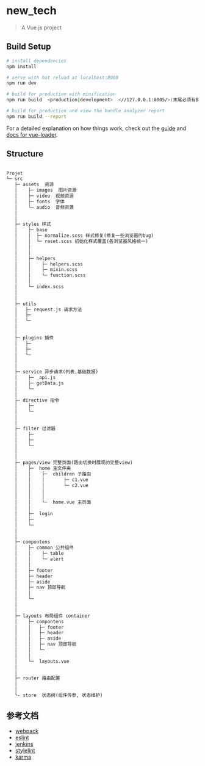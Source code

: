 # new_tech

> A Vue.js project

## Build Setup

``` bash
# install dependencies
npm install

# serve with hot reload at localhost:8080
npm run dev

# build for production with minification
npm run build  <production|development>  <//127.0.0.1:8005/>(末尾必须有斜杠'/',否则导致资源加载正常,但是路由空白不能正常跳转)

# build for production and view the bundle analyzer report
npm run build --report
```

For a detailed explanation on how things work, check out the [guide](http://vuejs-templates.github.io/webpack/) and [docs for vue-loader](http://vuejs.github.io/vue-loader).

## Structure

```markdown

Projet
└─ src
   ├─ assets  资源
   │    ├─ images  图片资源
   │    ├─ video  视频资源
   │    ├─ fonts  字体
   │    └─ audio  音频资源
   │   
   │   
   ├─ styles 样式
   │    ├─ base 
   │    │  ├─ normalize.scss 样式修复(修复一些浏览器的bug)
   │    │  └─ reset.scss 初始化样式覆盖(各浏览器风格统一)
   │    │   
   │    │   
   │    ├─ helpers 
   │    │    ├─ helpers.scss
   │    │    ├─ mixin.scss
   │    │    └─ function.scss
   │    │    
   │    └─ index.scss
   │     
   │     
   ├─ utils
   │   ├─ request.js 请求方法
   │   ├─ 
   │   └─ 
   │    
   │        
   ├─ plugins 插件
   │   ├─ 
   │   ├─ 
   │   └─     
   │          
   │          
   ├─ service 异步请求(列表,基础数据)
   │    ├─ _api.js 
   │    ├─ getData.js
   │    └─       
   │            
   ├─ directive 指令
   │    ├─ 
   │    └─ 
   │   
   │   
   ├─ filter 过滤器
   │    ├─  
   │    ├─   
   │    └─ 
   │   
   │   
   ├─ pages/view 完整页面(路由切换时展现的完整view)
   │    ├─  home 主文件夹
   │    │    ├─  children 子路由
   │    │    │       ├─ c1.vue
   │    │    │       └─ c2.vue
   │    │    │        
   │    │    │       
   │    │    └─  home.vue 主页面
   │    │    
   │    ├─  login
   │    ├─  
   │    └─ 
   │     
   │     
   ├─ compontens 
   │    ├─ common 公共组件
   │    │    ├─ table  
   │    │    └─ alert  
   │    │    
   │    ├─ footer 
   │    ├─ header
   │    ├─ aside 
   │    ├─ nav 顶部导航
   │    │
   │    └─ 
   │   
   │
   ├─ layouts 布局组件 container
   │    ├─ compontens
   │    │   ├─ footer
   │    │   ├─ header
   │    │   ├─ aside
   │    │   ├─ nav 顶部导航
   │    │   └─
   │    │   
   │    └─  layouts.vue 
   │       
   │
   ├─ router 路由配置  
   │
   │
   └- store  状态树(组件传参, 状态维护)

```

## 参考文档
- [webpack](https://webpack.js.org/)
- [eslint](https://eslint.org/)
- [jenkins](https://jenkins.io/)
- [stylelint](https://stylelint.io/)
- [karma](http://karma-runner.github.io/2.0/index.html)
